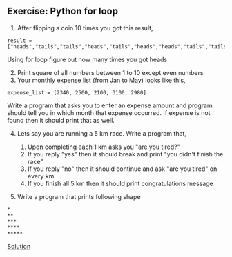## Exercise: Python for loop
1. After flipping a coin 10 times you got this result,
```
result = ["heads","tails","tails","heads","tails","heads","heads","tails","tails","tails"]
```
Using for loop figure out how many times you got heads

2. Print square of all numbers between 1 to 10 except even numbers
3. Your monthly expense list (from Jan to May) looks like this,
```
expense_list = [2340, 2500, 2100, 3100, 2980]
```
Write a program that asks you to enter an expense amount and program
should tell you in which month that expense occurred. If expense is not
found then it should print that as well.

4. Lets say you are running a 5 km race. Write a program that,
   1. Upon completing each 1 km asks you "are you tired?"
   2. If you reply "yes" then it should break and print "you didn't finish the race"
   3. If you reply "no" then it should continue and ask "are you tired" on every km
   4. If you finish all 5 km then it should print congratulations message

5. Write a program that prints following shape
```
*
**
***
****
*****
```


[Solution]()